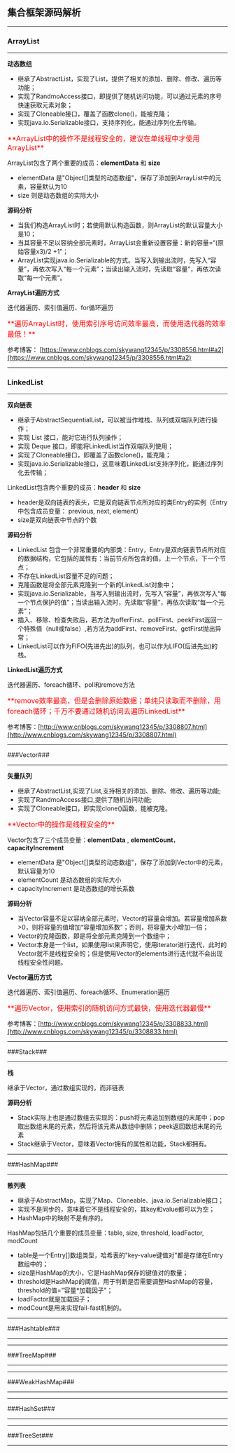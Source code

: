 ## 集合框架源码解析 ##


---

### ArrayList ###

---
**动态数组** 

* 继承了AbstractList，实现了List，提供了相关的添加、删除、修改、遍历等功能；
* 实现了RandmoAccess接口，即提供了随机访问功能，可以通过元素的序号快速获取元素对象；
* 实现了Cloneable接口，覆盖了函数clone()，能被克隆；
* 实现java.io.Serializable接口，支持序列化，能通过序列化去传输。

<font color="red" size="3"> 
**ArrayList中的操作不是线程安全的，建议在单线程中才使用ArrayList**
</font>

ArrayList包含了两个重要的成员：**elementData** 和 **size**

* elementData 是"Object[]类型的动态数组"，保存了添加到ArrayList中的元素，容量默认为10
* size 则是动态数组的实际大小

**源码分析**

* 当我们构造ArrayList时；若使用默认构造函数，则ArrayList的默认容量大小是10；
* 当其容量不足以容纳全部元素时，ArrayList会重新设置容量：新的容量=“(原始容量x3)/2 +1”；
* ArrayList实现java.io.Serializable的方式。当写入到输出流时，先写入“容量”，再依次写入“每一个元素”；当读出输入流时，先读取“容量”，再依次读取“每一个元素”。


**ArrayList遍历方式**

迭代器遍历、索引值遍历、for循环遍历

<font color="red" size="3"> 
**遍历ArrayList时，使用索引序号访问效率最高，而使用迭代器的效率最低！**
</font>


参考博客：
[https://www.cnblogs.com/skywang12345/p/3308556.html#a2](https://www.cnblogs.com/skywang12345/p/3308556.html#a2)

---

### LinkedList ###

---

**双向链表**

* 继承于AbstractSequentialList，可以被当作堆栈、队列或双端队列进行操作；
* 实现 List 接口，能对它进行队列操作；
* 实现 Deque 接口，即能将LinkedList当作双端队列使用；
* 实现了Cloneable接口，即覆盖了函数clone()，能克隆；
* 实现java.io.Serializable接口，这意味着LinkedList支持序列化，能通过序列化去传输；

 LinkedList包含两个重要的成员：**header** 和 **size**

* header是双向链表的表头，它是双向链表节点所对应的类Entry的实例（Entry中包含成员变量： previous, next, element）
* size是双向链表中节点的个数

**源码分析**

* LinkedList 包含一个非常重要的内部类：Entry，Entry是双向链表节点所对应的数据结构，它包括的属性有：当前节点所包含的值，上一个节点，下一个节点；
* 不存在LinkedList容量不足的问题；
* 克隆函数是将全部元素克隆到一个新的LinkedList对象中；
* 实现java.io.Serializable，当写入到输出流时，先写入“容量”，再依次写入“每一个节点保护的值”；当读出输入流时，先读取“容量”，再依次读取“每一个元素”；
* 插入、移除、检查失败后，若方法为offerFirst、pollFirst、peekFirst返回一个特殊值（null或false）,若方法为addFirst、removeFirst、getFirst抛出异常；
* LinkedList可以作为FIFO(先进先出)的队列，也可以作为LIFO(后进先出)的栈。


**LinkedList遍历方式**

迭代器遍历、foreach循环、poll和remove方法

<font color="red" size="3"> 
**remove效率最高，但是会删除原始数据；单纯只读取而不删除，用foreach循环；千万不要通过随机访问去遍历LinkedList**
</font>

参考博客：[http://www.cnblogs.com/skywang12345/p/3308807.html](http://www.cnblogs.com/skywang12345/p/3308807.html)

---

###Vector###

---

**矢量队列**

*  继承了AbstractList,实现了List,支持相关的添加、删除、修改、遍历等功能;
*  实现了RandmoAccess接口,提供了随机访问功能;
*  实现了Cloneable接口，即实现clone()函数，能被克隆。

<font color="red" size="3"> 
**Vector中的操作是线程安全的**
</font>

Vector包含了三个成员变量：**elementData** , **elementCount**， **capacityIncrement**

* elementData 是"Object[]类型的动态数组"，保存了添加到Vector中的元素，默认容量为10
* elementCount 是动态数组的实际大小
* capacityIncrement 是动态数组的增长系数

**源码分析**

* 当Vector容量不足以容纳全部元素时，Vector的容量会增加。若容量增加系数 >0，则将容量的值增加“容量增加系数”；否则，将容量大小增加一倍；
* Vector的克隆函数，即是将全部元素克隆到一个数组中；
* Vector本身是一个list，如果使用list来声明它，使用iterator进行迭代，此时的Vector就不是线程安全的；但是使用Vector的elements进行迭代就不会出现线程安全性问题。

**Vector遍历方式**

迭代器遍历、索引值遍历、foreach循环、Enumeration遍历

<font color="red" size="3"> 
**遍历Vector，使用索引的随机访问方式最快，使用迭代器最慢**
</font>

参考博客：[http://www.cnblogs.com/skywang12345/p/3308833.html](http://www.cnblogs.com/skywang12345/p/3308833.html)

---

###Stack###

---
**栈**

继承于Vector，通过数组实现的，而非链表

**源码分析**

* Stack实际上也是通过数组去实现的：push将元素追加到数组的末尾中；pop取出数组末尾的元素，然后将该元素从数组中删除；peek返回数组末尾的元素
* Stack继承于Vector，意味着Vector拥有的属性和功能，Stack都拥有。

---

###HashMap###

---
**散列表**

* 继承于AbstractMap，实现了Map、Cloneable、java.io.Serializable接口；
* 实现不是同步的，意味着它不是线程安全的，其key和value都可以为空；
* HashMap中的映射不是有序的。

HashMap包括几个重要的成员变量：table, size, threshold, loadFactor, modCount

* table是一个Entry[]数组类型，哈希表的"key-value键值对"都是存储在Entry数组中的；
* size是HashMap的大小，它是HashMap保存的键值对的数量；
* threshold是HashMap的阈值，用于判断是否需要调整HashMap的容量，threshold的值="容量*加载因子"；
* loadFactor就是加载因子；
* modCount是用来实现fail-fast机制的。








---

###Hashtable###

---





---

###TreeMap###

---








---


###WeakHashMap###

---





---

###HashSet###

---










---

###TreeSet###

---